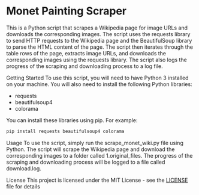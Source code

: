 # Monet Painting Scraper

This is a Python script that scrapes a Wikipedia page for image URLs and downloads the corresponding images. The script uses the requests library to send HTTP requests to the Wikipedia page and the BeautifulSoup library to parse the HTML content of the page. The script then iterates through the table rows of the page, extracts image URLs, and downloads the corresponding images using the requests library. The script also logs the progress of the scraping and downloading process to a log file.

Getting Started
To use this script, you will need to have Python 3 installed on your machine. You will also need to install the following Python libraries:

- requests
- beautifulsoup4
- colorama

You can install these libraries using pip. For example:

```bash
pip install requests beautifulsoup4 colorama
```

Usage
To use the script, simply run the scrape_monet_wiki.py file using Python. The script will scrape the Wikipedia page and download the corresponding images to a folder called 1.original_files. The progress of the scraping and downloading process will be logged to a file called download.log.

License
This project is licensed under the MIT License - see the [LICENSE](LICENSE) file for details
